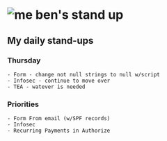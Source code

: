 # ![me](https://avatars2.githubusercontent.com/u/5232044?s=50&v=4) ben's stand up

## My daily stand-ups

### Thursday

    - Form - change not null strings to null w/script
    - Infosec - continue to move over
    - TEA - watever is needed

### Priorities 
   
    - Form From email (w/SPF records)
    - Infosec
    - Recurring Payments in Authorize
